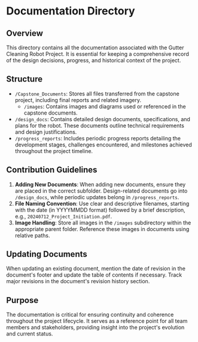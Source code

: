 # Documentation Directory

## Overview
This directory contains all the documentation associated with the Gutter Cleaning Robot Project. It is essential for keeping a comprehensive record of the design decisions, progress, and historical context of the project.

## Structure

- `/Capstone_Documents`: Stores all files transferred from the capstone project, including final reports and related imagery.
  - `/images`: Contains images and diagrams used or referenced in the capstone documents.
- `/design_docs`: Contains detailed design documents, specifications, and plans for the robot. These documents outline technical requirements and design justifications.
- `/progress_reports`: Includes periodic progress reports detailing the development stages, challenges encountered, and milestones achieved throughout the project timeline.

## Contribution Guidelines

1. **Adding New Documents**: When adding new documents, ensure they are placed in the correct subfolder. Design-related documents go into `/design_docs`, while periodic updates belong in `/progress_reports`.
2. **File Naming Convention**: Use clear and descriptive filenames, starting with the date (in YYYYMMDD format) followed by a brief description, e.g., `20240712_Project_Initiation.pdf`.
3. **Image Handling**: Store all images in the `/images` subdirectory within the appropriate parent folder. Reference these images in documents using relative paths.

## Updating Documents

When updating an existing document, mention the date of revision in the document's footer and update the table of contents if necessary. Track major revisions in the document's revision history section.

## Purpose

The documentation is critical for ensuring continuity and coherence throughout the project lifecycle. It serves as a reference point for all team members and stakeholders, providing insight into the project's evolution and current status.
